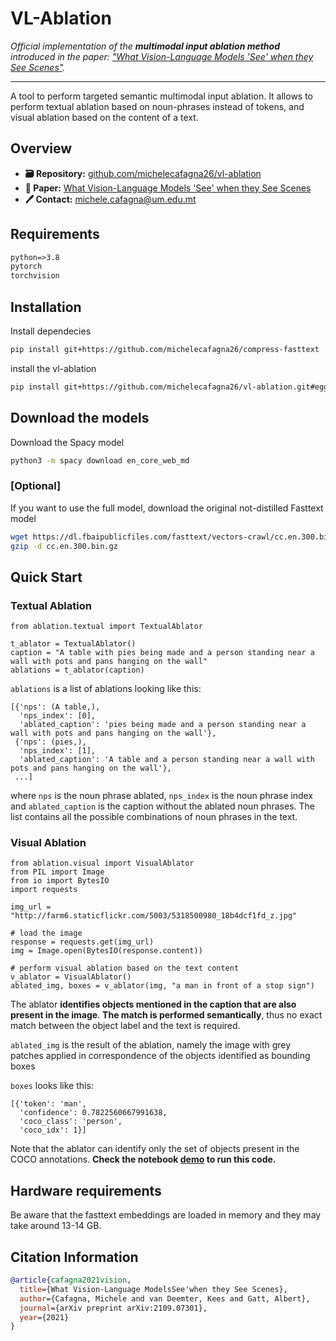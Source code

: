 # VL-Ablation
*Official implementation of the **multimodal input ablation method** introduced in the paper: ["What Vision-Language Models 'See' when they See Scenes"](https://arxiv.org/abs/2109.07301).*

---
A tool to perform targeted semantic multimodal input ablation. It allows to perform textual ablation based on noun-phrases instead of tokens, and visual ablation based on the content of a text.

## Overview

- **🗃️ Repository:** [github.com/michelecafagna26/vl-ablation](https://github.com/michelecafagna26/vl-ablation)
- **📜 Paper:** [What Vision-Language Models 'See' when they See Scenes](https://arxiv.org/abs/2109.07301)
- **🖊️ Contact:** michele.cafagna@um.edu.mt

## Requirements

```txt
python=>3.8
pytorch
torchvision
```

## Installation

Install dependecies
```bash
pip install git+https://github.com/michelecafagna26/compress-fasttext
```

install the vl-ablation

```bash
pip install git+https://github.com/michelecafagna26/vl-ablation.git#egg=ablation
```

## Download the models
Download the Spacy model

```bash
python3 -m spacy download en_core_web_md
```

### [Optional]
If you want to use the full model, download the original not-distilled Fasttext model 
```bash
wget https://dl.fbaipublicfiles.com/fasttext/vectors-crawl/cc.en.300.bin.gz
gzip -d cc.en.300.bin.gz
```

## Quick Start
### Textual Ablation

```python3
from ablation.textual import TextualAblator

t_ablator = TextualAblator()
caption = "A table with pies being made and a person standing near a wall with pots and pans hanging on the wall"
ablations = t_ablator(caption)
```
```ablations``` is a list of ablations looking like this:
```
[{'nps': (A table,),
  'nps_index': [0],
  'ablated_caption': 'pies being made and a person standing near a wall with pots and pans hanging on the wall'},
 {'nps': (pies,),
  'nps_index': [1],
  'ablated_caption': 'A table and a person standing near a wall with pots and pans hanging on the wall'},
 ...]

```
where ```nps``` is the noun phrase ablated, ```nps_index``` is the noun phrase index and ```ablated_caption``` is the caption without the ablated noun phrases.
The list contains all the possible combinations of noun phrases in the text.

### Visual Ablation
```python3
from ablation.visual import VisualAblator
from PIL import Image
from io import BytesIO
import requests

img_url = "http://farm6.staticflickr.com/5003/5318500980_18b4dcf1fd_z.jpg"

# load the image
response = requests.get(img_url)
img = Image.open(BytesIO(response.content))

# perform visual ablation based on the text content
v_ablator = VisualAblator()
ablated_img, boxes = v_ablator(img, "a man in front of a stop sign")
```

The ablator **identifies objects mentioned in the caption that are also present in the image**. **The match is performed semantically**, thus no exact match between the object label and the text is required.

```ablated_img``` is the result of the ablation, namely the image with grey patches applied in correspondence of the objects identified as bounding boxes

```boxes``` looks like this:
```
[{'token': 'man',
  'confidence': 0.7822560667991638,
  'coco_class': 'person',
  'coco_idx': 1}]
```
Note that the ablator can identify only the set of objects present in the COCO annotations.
**Check the notebook [demo](https://github.com/michelecafagna26/vl-ablation/blob/main/demo.ipynb) to run this code.**

## Hardware requirements

Be aware that the fasttext embeddings are loaded in memory and they may take around 13-14 GB.

## Citation Information

```BibTeX
@article{cafagna2021vision,
  title={What Vision-Language ModelsSee'when they See Scenes},
  author={Cafagna, Michele and van Deemter, Kees and Gatt, Albert},
  journal={arXiv preprint arXiv:2109.07301},
  year={2021}
}
```
